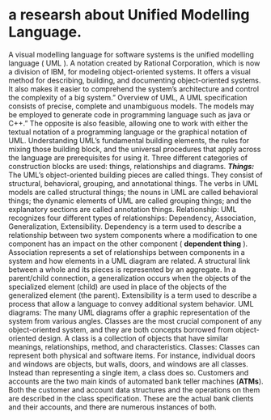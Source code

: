 # a researsh about Unified Modelling Language.
A visual modelling language for software systems is the unified modelling language ( UML ).
 A notation created by Rational Corporation, which is now a division of IBM, for modeling object-oriented systems. It offers a visual method for describing, building, and documenting object-oriented systems. It also makes it easier to comprehend the system’s architecture and control the complexity of a big system.”
  Overview of UML, A UML specification consists of precise, complete and unambiguous models. The models may be employed to generate code in programming language such as java or C++.”
   The opposite is also feasible, allowing one to work with either the textual notation of a programming language or the graphical notation of UML. Understanding UML’s fundamental building elements, the rules for mixing those building block, and the universal procedures that apply across the language are prerequisites for using it. Three different categories of construction blocks are used: things, relationships and diagrams. ***Things:*** The UML’s object-oriented building pieces are called things. 
   They consist of structural, behavioral, grouping, and annotational things.
    The verbs in UML models are called structural things; the nouns in UML are called behavioral things; the dynamic elements of UML are called grouping things; and the explanatory sections are called annotation things. Relationship: UML recognizes four different types of relationships: Dependency, Association, Generalization, Extensibility.
     Dependency is a term used to describe a relationship between two system components where a modification to one component has an impact on the other component ( **dependent thing** ).
      Association represents a set of relationships between components in a system and how elements in a UML diagram are related.
       A structural link between a whole and its pieces is represented by an aggregate.
        In a parent/child connection, a generalization occurs when the objects of the specialized element (child) are used in place of the objects of the generalized element (the parent). Extensibility is a term used to describe a process that allow a language to convey additional system behavior.
         UML diagrams: The many UML diagrams offer a graphic representation of the system from various angles.
          Classes are the most crucial component of any object-oriented system, and they are both concepts borrowed from object-oriented design. A class is a collection of objects that have similar meanings, relationships, method, and characteristics.
           Classes: Classes can represent both physical and software items. For instance, individual doors and windows are objects, but walls, doors, and windows are all classes. 
           Instead than representing a single item, a class does so.
            Customers and accounts are the two main kinds of automated bank teller machines (**ATMs**).
             Both the customer and account data structures and the operations on them are described in the class specification.
              These are the actual bank clients and their accounts, and there are numerous instances of both.
